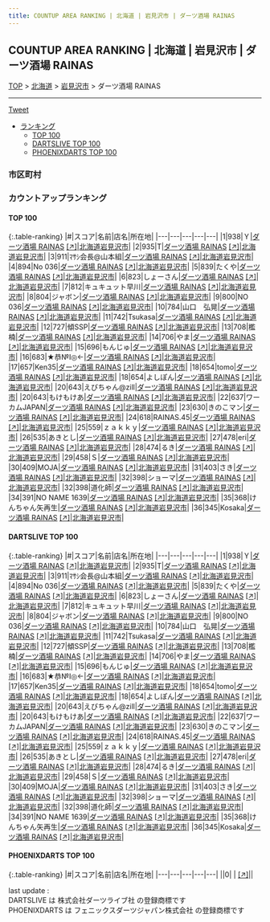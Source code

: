 ```yaml
---
title: COUNTUP AREA RANKING | 北海道 | 岩見沢市 | ダーツ酒場 RAINAS
---
```

## COUNTUP AREA RANKING | 北海道 | 岩見沢市 | ダーツ酒場 RAINAS

[TOP](/darts/rank/) > [北海道](/darts/rank/北海道/) > [岩見沢市](/darts/rank/北海道/岩見沢市/) > ダーツ酒場 RAINAS

___

<a href="https://twitter.com/share?ref_src=twsrc%5Etfw" data-text="COUNTUP AREA RANKING | 北海道岩見沢市ダーツ酒場 RAINAS" class="twitter-share-button" data-hashtags="DARTSLIVE,PHOENIXDARTS,darts,ダーツ" data-show-count="false">Tweet</a>

* [ランキング](#カウントアップランキング)
    * [TOP 100](#top-100)
    * [DARTSLIVE TOP 100](#dartslive-top-100)
    * [PHOENIXDARTS TOP 100](#phoenixdarts-top-100)

### 市区町村

<ul>

</ul>

### カウントアップランキング

#### TOP 100



{:.table-ranking}
|#|スコア|名前|店名|所在地|
|---|---|---|---|---|
|1|938|<span class="rank-name-dl">Ｙ</span>|<a href="/darts/rank/shops/2182c6b513c47ba4790ab824ce8730e5.html">ダーツ酒場 RAINAS</a> <a href="https://search.dartslive.com/jp/shop/2182c6b513c47ba4790ab824ce8730e5">[↗]</a>|<a href="/darts/rank/北海道/岩見沢市">北海道岩見沢市</a>|
|2|935|<span class="rank-name-dl">T</span>|<a href="/darts/rank/shops/2182c6b513c47ba4790ab824ce8730e5.html">ダーツ酒場 RAINAS</a> <a href="https://search.dartslive.com/jp/shop/2182c6b513c47ba4790ab824ce8730e5">[↗]</a>|<a href="/darts/rank/北海道/岩見沢市">北海道岩見沢市</a>|
|3|911|<span class="rank-name-dl">ﾏｻｼ会長@山本組</span>|<a href="/darts/rank/shops/2182c6b513c47ba4790ab824ce8730e5.html">ダーツ酒場 RAINAS</a> <a href="https://search.dartslive.com/jp/shop/2182c6b513c47ba4790ab824ce8730e5">[↗]</a>|<a href="/darts/rank/北海道/岩見沢市">北海道岩見沢市</a>|
|4|894|<span class="rank-name-dl">No 036</span>|<a href="/darts/rank/shops/2182c6b513c47ba4790ab824ce8730e5.html">ダーツ酒場 RAINAS</a> <a href="https://search.dartslive.com/jp/shop/2182c6b513c47ba4790ab824ce8730e5">[↗]</a>|<a href="/darts/rank/北海道/岩見沢市">北海道岩見沢市</a>|
|5|839|<span class="rank-name-dl">たくや</span>|<a href="/darts/rank/shops/2182c6b513c47ba4790ab824ce8730e5.html">ダーツ酒場 RAINAS</a> <a href="https://search.dartslive.com/jp/shop/2182c6b513c47ba4790ab824ce8730e5">[↗]</a>|<a href="/darts/rank/北海道/岩見沢市">北海道岩見沢市</a>|
|6|823|<span class="rank-name-dl">しょーさん</span>|<a href="/darts/rank/shops/2182c6b513c47ba4790ab824ce8730e5.html">ダーツ酒場 RAINAS</a> <a href="https://search.dartslive.com/jp/shop/2182c6b513c47ba4790ab824ce8730e5">[↗]</a>|<a href="/darts/rank/北海道/岩見沢市">北海道岩見沢市</a>|
|7|812|<span class="rank-name-dl">キュキュット早川</span>|<a href="/darts/rank/shops/2182c6b513c47ba4790ab824ce8730e5.html">ダーツ酒場 RAINAS</a> <a href="https://search.dartslive.com/jp/shop/2182c6b513c47ba4790ab824ce8730e5">[↗]</a>|<a href="/darts/rank/北海道/岩見沢市">北海道岩見沢市</a>|
|8|804|<span class="rank-name-dl">ジャボン</span>|<a href="/darts/rank/shops/2182c6b513c47ba4790ab824ce8730e5.html">ダーツ酒場 RAINAS</a> <a href="https://search.dartslive.com/jp/shop/2182c6b513c47ba4790ab824ce8730e5">[↗]</a>|<a href="/darts/rank/北海道/岩見沢市">北海道岩見沢市</a>|
|9|800|<span class="rank-name-dl">NO 036</span>|<a href="/darts/rank/shops/2182c6b513c47ba4790ab824ce8730e5.html">ダーツ酒場 RAINAS</a> <a href="https://search.dartslive.com/jp/shop/2182c6b513c47ba4790ab824ce8730e5">[↗]</a>|<a href="/darts/rank/北海道/岩見沢市">北海道岩見沢市</a>|
|10|784|<span class="rank-name-dl">山口　弘晃</span>|<a href="/darts/rank/shops/2182c6b513c47ba4790ab824ce8730e5.html">ダーツ酒場 RAINAS</a> <a href="https://search.dartslive.com/jp/shop/2182c6b513c47ba4790ab824ce8730e5">[↗]</a>|<a href="/darts/rank/北海道/岩見沢市">北海道岩見沢市</a>|
|11|742|<span class="rank-name-dl">Tsukasa</span>|<a href="/darts/rank/shops/2182c6b513c47ba4790ab824ce8730e5.html">ダーツ酒場 RAINAS</a> <a href="https://search.dartslive.com/jp/shop/2182c6b513c47ba4790ab824ce8730e5">[↗]</a>|<a href="/darts/rank/北海道/岩見沢市">北海道岩見沢市</a>|
|12|727|<span class="rank-name-dl">傾SSP</span>|<a href="/darts/rank/shops/2182c6b513c47ba4790ab824ce8730e5.html">ダーツ酒場 RAINAS</a> <a href="https://search.dartslive.com/jp/shop/2182c6b513c47ba4790ab824ce8730e5">[↗]</a>|<a href="/darts/rank/北海道/岩見沢市">北海道岩見沢市</a>|
|13|708|<span class="rank-name-dl">檻楠</span>|<a href="/darts/rank/shops/2182c6b513c47ba4790ab824ce8730e5.html">ダーツ酒場 RAINAS</a> <a href="https://search.dartslive.com/jp/shop/2182c6b513c47ba4790ab824ce8730e5">[↗]</a>|<a href="/darts/rank/北海道/岩見沢市">北海道岩見沢市</a>|
|14|706|<span class="rank-name-dl">やま</span>|<a href="/darts/rank/shops/2182c6b513c47ba4790ab824ce8730e5.html">ダーツ酒場 RAINAS</a> <a href="https://search.dartslive.com/jp/shop/2182c6b513c47ba4790ab824ce8730e5">[↗]</a>|<a href="/darts/rank/北海道/岩見沢市">北海道岩見沢市</a>|
|15|696|<span class="rank-name-dl">もんじゅ</span>|<a href="/darts/rank/shops/2182c6b513c47ba4790ab824ce8730e5.html">ダーツ酒場 RAINAS</a> <a href="https://search.dartslive.com/jp/shop/2182c6b513c47ba4790ab824ce8730e5">[↗]</a>|<a href="/darts/rank/北海道/岩見沢市">北海道岩見沢市</a>|
|16|683|<span class="rank-name-dl">★恭№Ⅰ◎←</span>|<a href="/darts/rank/shops/2182c6b513c47ba4790ab824ce8730e5.html">ダーツ酒場 RAINAS</a> <a href="https://search.dartslive.com/jp/shop/2182c6b513c47ba4790ab824ce8730e5">[↗]</a>|<a href="/darts/rank/北海道/岩見沢市">北海道岩見沢市</a>|
|17|657|<span class="rank-name-dl">Ken35</span>|<a href="/darts/rank/shops/2182c6b513c47ba4790ab824ce8730e5.html">ダーツ酒場 RAINAS</a> <a href="https://search.dartslive.com/jp/shop/2182c6b513c47ba4790ab824ce8730e5">[↗]</a>|<a href="/darts/rank/北海道/岩見沢市">北海道岩見沢市</a>|
|18|654|<span class="rank-name-dl">tomo</span>|<a href="/darts/rank/shops/2182c6b513c47ba4790ab824ce8730e5.html">ダーツ酒場 RAINAS</a> <a href="https://search.dartslive.com/jp/shop/2182c6b513c47ba4790ab824ce8730e5">[↗]</a>|<a href="/darts/rank/北海道/岩見沢市">北海道岩見沢市</a>|
|18|654|<span class="rank-name-dl">よしぽん</span>|<a href="/darts/rank/shops/2182c6b513c47ba4790ab824ce8730e5.html">ダーツ酒場 RAINAS</a> <a href="https://search.dartslive.com/jp/shop/2182c6b513c47ba4790ab824ce8730e5">[↗]</a>|<a href="/darts/rank/北海道/岩見沢市">北海道岩見沢市</a>|
|20|643|<span class="rank-name-dl">えびちゃん@zill</span>|<a href="/darts/rank/shops/2182c6b513c47ba4790ab824ce8730e5.html">ダーツ酒場 RAINAS</a> <a href="https://search.dartslive.com/jp/shop/2182c6b513c47ba4790ab824ce8730e5">[↗]</a>|<a href="/darts/rank/北海道/岩見沢市">北海道岩見沢市</a>|
|20|643|<span class="rank-name-dl">もけもけあ</span>|<a href="/darts/rank/shops/2182c6b513c47ba4790ab824ce8730e5.html">ダーツ酒場 RAINAS</a> <a href="https://search.dartslive.com/jp/shop/2182c6b513c47ba4790ab824ce8730e5">[↗]</a>|<a href="/darts/rank/北海道/岩見沢市">北海道岩見沢市</a>|
|22|637|<span class="rank-name-dl">ワーカムJAPAN</span>|<a href="/darts/rank/shops/2182c6b513c47ba4790ab824ce8730e5.html">ダーツ酒場 RAINAS</a> <a href="https://search.dartslive.com/jp/shop/2182c6b513c47ba4790ab824ce8730e5">[↗]</a>|<a href="/darts/rank/北海道/岩見沢市">北海道岩見沢市</a>|
|23|630|<span class="rank-name-dl">きのこマン</span>|<a href="/darts/rank/shops/2182c6b513c47ba4790ab824ce8730e5.html">ダーツ酒場 RAINAS</a> <a href="https://search.dartslive.com/jp/shop/2182c6b513c47ba4790ab824ce8730e5">[↗]</a>|<a href="/darts/rank/北海道/岩見沢市">北海道岩見沢市</a>|
|24|618|<span class="rank-name-dl">RAINAS.45</span>|<a href="/darts/rank/shops/2182c6b513c47ba4790ab824ce8730e5.html">ダーツ酒場 RAINAS</a> <a href="https://search.dartslive.com/jp/shop/2182c6b513c47ba4790ab824ce8730e5">[↗]</a>|<a href="/darts/rank/北海道/岩見沢市">北海道岩見沢市</a>|
|25|559|<span class="rank-name-dl">ｚａｋｋｙ</span>|<a href="/darts/rank/shops/2182c6b513c47ba4790ab824ce8730e5.html">ダーツ酒場 RAINAS</a> <a href="https://search.dartslive.com/jp/shop/2182c6b513c47ba4790ab824ce8730e5">[↗]</a>|<a href="/darts/rank/北海道/岩見沢市">北海道岩見沢市</a>|
|26|535|<span class="rank-name-dl">あきとし</span>|<a href="/darts/rank/shops/2182c6b513c47ba4790ab824ce8730e5.html">ダーツ酒場 RAINAS</a> <a href="https://search.dartslive.com/jp/shop/2182c6b513c47ba4790ab824ce8730e5">[↗]</a>|<a href="/darts/rank/北海道/岩見沢市">北海道岩見沢市</a>|
|27|478|<span class="rank-name-dl">eri</span>|<a href="/darts/rank/shops/2182c6b513c47ba4790ab824ce8730e5.html">ダーツ酒場 RAINAS</a> <a href="https://search.dartslive.com/jp/shop/2182c6b513c47ba4790ab824ce8730e5">[↗]</a>|<a href="/darts/rank/北海道/岩見沢市">北海道岩見沢市</a>|
|28|474|<span class="rank-name-dl">るき</span>|<a href="/darts/rank/shops/2182c6b513c47ba4790ab824ce8730e5.html">ダーツ酒場 RAINAS</a> <a href="https://search.dartslive.com/jp/shop/2182c6b513c47ba4790ab824ce8730e5">[↗]</a>|<a href="/darts/rank/北海道/岩見沢市">北海道岩見沢市</a>|
|29|458|<span class="rank-name-dl">Ｓ</span>|<a href="/darts/rank/shops/2182c6b513c47ba4790ab824ce8730e5.html">ダーツ酒場 RAINAS</a> <a href="https://search.dartslive.com/jp/shop/2182c6b513c47ba4790ab824ce8730e5">[↗]</a>|<a href="/darts/rank/北海道/岩見沢市">北海道岩見沢市</a>|
|30|409|<span class="rank-name-dl">MOJA</span>|<a href="/darts/rank/shops/2182c6b513c47ba4790ab824ce8730e5.html">ダーツ酒場 RAINAS</a> <a href="https://search.dartslive.com/jp/shop/2182c6b513c47ba4790ab824ce8730e5">[↗]</a>|<a href="/darts/rank/北海道/岩見沢市">北海道岩見沢市</a>|
|31|403|<span class="rank-name-dl">さき</span>|<a href="/darts/rank/shops/2182c6b513c47ba4790ab824ce8730e5.html">ダーツ酒場 RAINAS</a> <a href="https://search.dartslive.com/jp/shop/2182c6b513c47ba4790ab824ce8730e5">[↗]</a>|<a href="/darts/rank/北海道/岩見沢市">北海道岩見沢市</a>|
|32|398|<span class="rank-name-dl">ショーマ</span>|<a href="/darts/rank/shops/2182c6b513c47ba4790ab824ce8730e5.html">ダーツ酒場 RAINAS</a> <a href="https://search.dartslive.com/jp/shop/2182c6b513c47ba4790ab824ce8730e5">[↗]</a>|<a href="/darts/rank/北海道/岩見沢市">北海道岩見沢市</a>|
|32|398|<span class="rank-name-dl">道化師</span>|<a href="/darts/rank/shops/2182c6b513c47ba4790ab824ce8730e5.html">ダーツ酒場 RAINAS</a> <a href="https://search.dartslive.com/jp/shop/2182c6b513c47ba4790ab824ce8730e5">[↗]</a>|<a href="/darts/rank/北海道/岩見沢市">北海道岩見沢市</a>|
|34|391|<span class="rank-name-dl">NO NAME 1639</span>|<a href="/darts/rank/shops/2182c6b513c47ba4790ab824ce8730e5.html">ダーツ酒場 RAINAS</a> <a href="https://search.dartslive.com/jp/shop/2182c6b513c47ba4790ab824ce8730e5">[↗]</a>|<a href="/darts/rank/北海道/岩見沢市">北海道岩見沢市</a>|
|35|368|<span class="rank-name-dl">けんちゃん矢再生</span>|<a href="/darts/rank/shops/2182c6b513c47ba4790ab824ce8730e5.html">ダーツ酒場 RAINAS</a> <a href="https://search.dartslive.com/jp/shop/2182c6b513c47ba4790ab824ce8730e5">[↗]</a>|<a href="/darts/rank/北海道/岩見沢市">北海道岩見沢市</a>|
|36|345|<span class="rank-name-dl">Kosaka</span>|<a href="/darts/rank/shops/2182c6b513c47ba4790ab824ce8730e5.html">ダーツ酒場 RAINAS</a> <a href="https://search.dartslive.com/jp/shop/2182c6b513c47ba4790ab824ce8730e5">[↗]</a>|<a href="/darts/rank/北海道/岩見沢市">北海道岩見沢市</a>|


#### DARTSLIVE TOP 100



{:.table-ranking}
|#|スコア|名前|店名|所在地|
|---|---|---|---|---|
|1|938|<span class="rank-name-dl">Ｙ</span>|<a href="/darts/rank/shops/2182c6b513c47ba4790ab824ce8730e5.html">ダーツ酒場 RAINAS</a> <a href="https://search.dartslive.com/jp/shop/2182c6b513c47ba4790ab824ce8730e5">[↗]</a>|<a href="/darts/rank/北海道/岩見沢市">北海道岩見沢市</a>|
|2|935|<span class="rank-name-dl">T</span>|<a href="/darts/rank/shops/2182c6b513c47ba4790ab824ce8730e5.html">ダーツ酒場 RAINAS</a> <a href="https://search.dartslive.com/jp/shop/2182c6b513c47ba4790ab824ce8730e5">[↗]</a>|<a href="/darts/rank/北海道/岩見沢市">北海道岩見沢市</a>|
|3|911|<span class="rank-name-dl">ﾏｻｼ会長@山本組</span>|<a href="/darts/rank/shops/2182c6b513c47ba4790ab824ce8730e5.html">ダーツ酒場 RAINAS</a> <a href="https://search.dartslive.com/jp/shop/2182c6b513c47ba4790ab824ce8730e5">[↗]</a>|<a href="/darts/rank/北海道/岩見沢市">北海道岩見沢市</a>|
|4|894|<span class="rank-name-dl">No 036</span>|<a href="/darts/rank/shops/2182c6b513c47ba4790ab824ce8730e5.html">ダーツ酒場 RAINAS</a> <a href="https://search.dartslive.com/jp/shop/2182c6b513c47ba4790ab824ce8730e5">[↗]</a>|<a href="/darts/rank/北海道/岩見沢市">北海道岩見沢市</a>|
|5|839|<span class="rank-name-dl">たくや</span>|<a href="/darts/rank/shops/2182c6b513c47ba4790ab824ce8730e5.html">ダーツ酒場 RAINAS</a> <a href="https://search.dartslive.com/jp/shop/2182c6b513c47ba4790ab824ce8730e5">[↗]</a>|<a href="/darts/rank/北海道/岩見沢市">北海道岩見沢市</a>|
|6|823|<span class="rank-name-dl">しょーさん</span>|<a href="/darts/rank/shops/2182c6b513c47ba4790ab824ce8730e5.html">ダーツ酒場 RAINAS</a> <a href="https://search.dartslive.com/jp/shop/2182c6b513c47ba4790ab824ce8730e5">[↗]</a>|<a href="/darts/rank/北海道/岩見沢市">北海道岩見沢市</a>|
|7|812|<span class="rank-name-dl">キュキュット早川</span>|<a href="/darts/rank/shops/2182c6b513c47ba4790ab824ce8730e5.html">ダーツ酒場 RAINAS</a> <a href="https://search.dartslive.com/jp/shop/2182c6b513c47ba4790ab824ce8730e5">[↗]</a>|<a href="/darts/rank/北海道/岩見沢市">北海道岩見沢市</a>|
|8|804|<span class="rank-name-dl">ジャボン</span>|<a href="/darts/rank/shops/2182c6b513c47ba4790ab824ce8730e5.html">ダーツ酒場 RAINAS</a> <a href="https://search.dartslive.com/jp/shop/2182c6b513c47ba4790ab824ce8730e5">[↗]</a>|<a href="/darts/rank/北海道/岩見沢市">北海道岩見沢市</a>|
|9|800|<span class="rank-name-dl">NO 036</span>|<a href="/darts/rank/shops/2182c6b513c47ba4790ab824ce8730e5.html">ダーツ酒場 RAINAS</a> <a href="https://search.dartslive.com/jp/shop/2182c6b513c47ba4790ab824ce8730e5">[↗]</a>|<a href="/darts/rank/北海道/岩見沢市">北海道岩見沢市</a>|
|10|784|<span class="rank-name-dl">山口　弘晃</span>|<a href="/darts/rank/shops/2182c6b513c47ba4790ab824ce8730e5.html">ダーツ酒場 RAINAS</a> <a href="https://search.dartslive.com/jp/shop/2182c6b513c47ba4790ab824ce8730e5">[↗]</a>|<a href="/darts/rank/北海道/岩見沢市">北海道岩見沢市</a>|
|11|742|<span class="rank-name-dl">Tsukasa</span>|<a href="/darts/rank/shops/2182c6b513c47ba4790ab824ce8730e5.html">ダーツ酒場 RAINAS</a> <a href="https://search.dartslive.com/jp/shop/2182c6b513c47ba4790ab824ce8730e5">[↗]</a>|<a href="/darts/rank/北海道/岩見沢市">北海道岩見沢市</a>|
|12|727|<span class="rank-name-dl">傾SSP</span>|<a href="/darts/rank/shops/2182c6b513c47ba4790ab824ce8730e5.html">ダーツ酒場 RAINAS</a> <a href="https://search.dartslive.com/jp/shop/2182c6b513c47ba4790ab824ce8730e5">[↗]</a>|<a href="/darts/rank/北海道/岩見沢市">北海道岩見沢市</a>|
|13|708|<span class="rank-name-dl">檻楠</span>|<a href="/darts/rank/shops/2182c6b513c47ba4790ab824ce8730e5.html">ダーツ酒場 RAINAS</a> <a href="https://search.dartslive.com/jp/shop/2182c6b513c47ba4790ab824ce8730e5">[↗]</a>|<a href="/darts/rank/北海道/岩見沢市">北海道岩見沢市</a>|
|14|706|<span class="rank-name-dl">やま</span>|<a href="/darts/rank/shops/2182c6b513c47ba4790ab824ce8730e5.html">ダーツ酒場 RAINAS</a> <a href="https://search.dartslive.com/jp/shop/2182c6b513c47ba4790ab824ce8730e5">[↗]</a>|<a href="/darts/rank/北海道/岩見沢市">北海道岩見沢市</a>|
|15|696|<span class="rank-name-dl">もんじゅ</span>|<a href="/darts/rank/shops/2182c6b513c47ba4790ab824ce8730e5.html">ダーツ酒場 RAINAS</a> <a href="https://search.dartslive.com/jp/shop/2182c6b513c47ba4790ab824ce8730e5">[↗]</a>|<a href="/darts/rank/北海道/岩見沢市">北海道岩見沢市</a>|
|16|683|<span class="rank-name-dl">★恭№Ⅰ◎←</span>|<a href="/darts/rank/shops/2182c6b513c47ba4790ab824ce8730e5.html">ダーツ酒場 RAINAS</a> <a href="https://search.dartslive.com/jp/shop/2182c6b513c47ba4790ab824ce8730e5">[↗]</a>|<a href="/darts/rank/北海道/岩見沢市">北海道岩見沢市</a>|
|17|657|<span class="rank-name-dl">Ken35</span>|<a href="/darts/rank/shops/2182c6b513c47ba4790ab824ce8730e5.html">ダーツ酒場 RAINAS</a> <a href="https://search.dartslive.com/jp/shop/2182c6b513c47ba4790ab824ce8730e5">[↗]</a>|<a href="/darts/rank/北海道/岩見沢市">北海道岩見沢市</a>|
|18|654|<span class="rank-name-dl">tomo</span>|<a href="/darts/rank/shops/2182c6b513c47ba4790ab824ce8730e5.html">ダーツ酒場 RAINAS</a> <a href="https://search.dartslive.com/jp/shop/2182c6b513c47ba4790ab824ce8730e5">[↗]</a>|<a href="/darts/rank/北海道/岩見沢市">北海道岩見沢市</a>|
|18|654|<span class="rank-name-dl">よしぽん</span>|<a href="/darts/rank/shops/2182c6b513c47ba4790ab824ce8730e5.html">ダーツ酒場 RAINAS</a> <a href="https://search.dartslive.com/jp/shop/2182c6b513c47ba4790ab824ce8730e5">[↗]</a>|<a href="/darts/rank/北海道/岩見沢市">北海道岩見沢市</a>|
|20|643|<span class="rank-name-dl">えびちゃん@zill</span>|<a href="/darts/rank/shops/2182c6b513c47ba4790ab824ce8730e5.html">ダーツ酒場 RAINAS</a> <a href="https://search.dartslive.com/jp/shop/2182c6b513c47ba4790ab824ce8730e5">[↗]</a>|<a href="/darts/rank/北海道/岩見沢市">北海道岩見沢市</a>|
|20|643|<span class="rank-name-dl">もけもけあ</span>|<a href="/darts/rank/shops/2182c6b513c47ba4790ab824ce8730e5.html">ダーツ酒場 RAINAS</a> <a href="https://search.dartslive.com/jp/shop/2182c6b513c47ba4790ab824ce8730e5">[↗]</a>|<a href="/darts/rank/北海道/岩見沢市">北海道岩見沢市</a>|
|22|637|<span class="rank-name-dl">ワーカムJAPAN</span>|<a href="/darts/rank/shops/2182c6b513c47ba4790ab824ce8730e5.html">ダーツ酒場 RAINAS</a> <a href="https://search.dartslive.com/jp/shop/2182c6b513c47ba4790ab824ce8730e5">[↗]</a>|<a href="/darts/rank/北海道/岩見沢市">北海道岩見沢市</a>|
|23|630|<span class="rank-name-dl">きのこマン</span>|<a href="/darts/rank/shops/2182c6b513c47ba4790ab824ce8730e5.html">ダーツ酒場 RAINAS</a> <a href="https://search.dartslive.com/jp/shop/2182c6b513c47ba4790ab824ce8730e5">[↗]</a>|<a href="/darts/rank/北海道/岩見沢市">北海道岩見沢市</a>|
|24|618|<span class="rank-name-dl">RAINAS.45</span>|<a href="/darts/rank/shops/2182c6b513c47ba4790ab824ce8730e5.html">ダーツ酒場 RAINAS</a> <a href="https://search.dartslive.com/jp/shop/2182c6b513c47ba4790ab824ce8730e5">[↗]</a>|<a href="/darts/rank/北海道/岩見沢市">北海道岩見沢市</a>|
|25|559|<span class="rank-name-dl">ｚａｋｋｙ</span>|<a href="/darts/rank/shops/2182c6b513c47ba4790ab824ce8730e5.html">ダーツ酒場 RAINAS</a> <a href="https://search.dartslive.com/jp/shop/2182c6b513c47ba4790ab824ce8730e5">[↗]</a>|<a href="/darts/rank/北海道/岩見沢市">北海道岩見沢市</a>|
|26|535|<span class="rank-name-dl">あきとし</span>|<a href="/darts/rank/shops/2182c6b513c47ba4790ab824ce8730e5.html">ダーツ酒場 RAINAS</a> <a href="https://search.dartslive.com/jp/shop/2182c6b513c47ba4790ab824ce8730e5">[↗]</a>|<a href="/darts/rank/北海道/岩見沢市">北海道岩見沢市</a>|
|27|478|<span class="rank-name-dl">eri</span>|<a href="/darts/rank/shops/2182c6b513c47ba4790ab824ce8730e5.html">ダーツ酒場 RAINAS</a> <a href="https://search.dartslive.com/jp/shop/2182c6b513c47ba4790ab824ce8730e5">[↗]</a>|<a href="/darts/rank/北海道/岩見沢市">北海道岩見沢市</a>|
|28|474|<span class="rank-name-dl">るき</span>|<a href="/darts/rank/shops/2182c6b513c47ba4790ab824ce8730e5.html">ダーツ酒場 RAINAS</a> <a href="https://search.dartslive.com/jp/shop/2182c6b513c47ba4790ab824ce8730e5">[↗]</a>|<a href="/darts/rank/北海道/岩見沢市">北海道岩見沢市</a>|
|29|458|<span class="rank-name-dl">Ｓ</span>|<a href="/darts/rank/shops/2182c6b513c47ba4790ab824ce8730e5.html">ダーツ酒場 RAINAS</a> <a href="https://search.dartslive.com/jp/shop/2182c6b513c47ba4790ab824ce8730e5">[↗]</a>|<a href="/darts/rank/北海道/岩見沢市">北海道岩見沢市</a>|
|30|409|<span class="rank-name-dl">MOJA</span>|<a href="/darts/rank/shops/2182c6b513c47ba4790ab824ce8730e5.html">ダーツ酒場 RAINAS</a> <a href="https://search.dartslive.com/jp/shop/2182c6b513c47ba4790ab824ce8730e5">[↗]</a>|<a href="/darts/rank/北海道/岩見沢市">北海道岩見沢市</a>|
|31|403|<span class="rank-name-dl">さき</span>|<a href="/darts/rank/shops/2182c6b513c47ba4790ab824ce8730e5.html">ダーツ酒場 RAINAS</a> <a href="https://search.dartslive.com/jp/shop/2182c6b513c47ba4790ab824ce8730e5">[↗]</a>|<a href="/darts/rank/北海道/岩見沢市">北海道岩見沢市</a>|
|32|398|<span class="rank-name-dl">ショーマ</span>|<a href="/darts/rank/shops/2182c6b513c47ba4790ab824ce8730e5.html">ダーツ酒場 RAINAS</a> <a href="https://search.dartslive.com/jp/shop/2182c6b513c47ba4790ab824ce8730e5">[↗]</a>|<a href="/darts/rank/北海道/岩見沢市">北海道岩見沢市</a>|
|32|398|<span class="rank-name-dl">道化師</span>|<a href="/darts/rank/shops/2182c6b513c47ba4790ab824ce8730e5.html">ダーツ酒場 RAINAS</a> <a href="https://search.dartslive.com/jp/shop/2182c6b513c47ba4790ab824ce8730e5">[↗]</a>|<a href="/darts/rank/北海道/岩見沢市">北海道岩見沢市</a>|
|34|391|<span class="rank-name-dl">NO NAME 1639</span>|<a href="/darts/rank/shops/2182c6b513c47ba4790ab824ce8730e5.html">ダーツ酒場 RAINAS</a> <a href="https://search.dartslive.com/jp/shop/2182c6b513c47ba4790ab824ce8730e5">[↗]</a>|<a href="/darts/rank/北海道/岩見沢市">北海道岩見沢市</a>|
|35|368|<span class="rank-name-dl">けんちゃん矢再生</span>|<a href="/darts/rank/shops/2182c6b513c47ba4790ab824ce8730e5.html">ダーツ酒場 RAINAS</a> <a href="https://search.dartslive.com/jp/shop/2182c6b513c47ba4790ab824ce8730e5">[↗]</a>|<a href="/darts/rank/北海道/岩見沢市">北海道岩見沢市</a>|
|36|345|<span class="rank-name-dl">Kosaka</span>|<a href="/darts/rank/shops/2182c6b513c47ba4790ab824ce8730e5.html">ダーツ酒場 RAINAS</a> <a href="https://search.dartslive.com/jp/shop/2182c6b513c47ba4790ab824ce8730e5">[↗]</a>|<a href="/darts/rank/北海道/岩見沢市">北海道岩見沢市</a>|


#### PHOENIXDARTS TOP 100



{:.table-ranking}
|#|スコア|名前|店名|所在地|
|---|---|---|---|---|
||0|<span class="rank-name-dl"> </span>|<a href="/darts/rank/shops/.html"></a> <a href="">[↗]</a>|<a href="/darts/rank//"></a>|


<div class="footer border-top border-gray-light mt-5 pt-3 text-right text-gray">
    last update : <span style="font-weight: italic" id="foot_last_modified"></span><br />
    DARTSLIVE は 株式会社ダーツライブ社 の登録商標です<br />
    PHOENIXDARTS は フェニックスダーツジャパン株式会社 の登録商標です<br />
</div>

<script src="https://cdnjs.cloudflare.com/ajax/libs/jquery.tablesorter/2.31.3/js/jquery.tablesorter.min.js" integrity="sha512-qzgd5cYSZcosqpzpn7zF2ZId8f/8CHmFKZ8j7mU4OUXTNRd5g+ZHBPsgKEwoqxCtdQvExE5LprwwPAgoicguNg==" crossorigin="anonymous" referrerpolicy="no-referrer"></script>
<link rel="stylesheet" href="https://cdnjs.cloudflare.com/ajax/libs/jquery.tablesorter/2.31.3/css/theme.default.min.css" integrity="sha512-wghhOJkjQX0Lh3NSWvNKeZ0ZpNn+SPVXX1Qyc9OCaogADktxrBiBdKGDoqVUOyhStvMBmJQ8ZdMHiR3wuEq8+w==" crossorigin="anonymous" referrerpolicy="no-referrer" />
<script>
$(function() {
    $(".table-ranking").tablesorter({sortList:[[0, 0]]});
    $("#foot_last_modified").text(formatDate(new Date(document.lastModified), 'yyyy-MM-dd HH:mm:ss'));
});
</script>

<script async src="https://platform.twitter.com/widgets.js" charset="utf-8"></script>